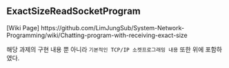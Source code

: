 <h2>ExactSizeReadSocketProgram</h2>
[Wiki Page] https://github.com/LimJungSub/System-Network-Programming/wiki/Chatting-program-with-receiving-exact-size

해당 과제의 구현 내용 뿐 아니라 `기본적인 TCP/IP 소켓프로그래밍 내용` 또한 위에 포함하였다.
